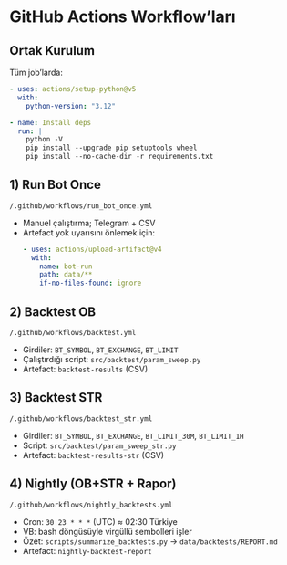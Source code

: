 # GitHub Actions Workflow’ları

## Ortak Kurulum
Tüm job’larda:
```yaml
- uses: actions/setup-python@v5
  with:
    python-version: "3.12"

- name: Install deps
  run: |
    python -V
    pip install --upgrade pip setuptools wheel
    pip install --no-cache-dir -r requirements.txt
```

## 1) Run Bot Once
`/.github/workflows/run_bot_once.yml`
- Manuel çalıştırma; Telegram + CSV
- Artefact yok uyarısını önlemek için:
  ```yaml
  - uses: actions/upload-artifact@v4
    with:
      name: bot-run
      path: data/**
      if-no-files-found: ignore
  ```

## 2) Backtest OB
`/.github/workflows/backtest.yml`
- Girdiler: `BT_SYMBOL`, `BT_EXCHANGE`, `BT_LIMIT`
- Çalıştırdığı script: `src/backtest/param_sweep.py`
- Artefact: `backtest-results` (CSV)

## 3) Backtest STR
`/.github/workflows/backtest_str.yml`
- Girdiler: `BT_SYMBOL`, `BT_EXCHANGE`, `BT_LIMIT_30M`, `BT_LIMIT_1H`
- Script: `src/backtest/param_sweep_str.py`
- Artefact: `backtest-results-str` (CSV)

## 4) Nightly (OB+STR + Rapor)
`/.github/workflows/nightly_backtests.yml`
- Cron: `30 23 * * *` (UTC) ≈ 02:30 Türkiye
- VB: bash döngüsüyle virgüllü sembolleri işler
- Özet: `scripts/summarize_backtests.py` → `data/backtests/REPORT.md`
- Artefact: `nightly-backtest-report`
